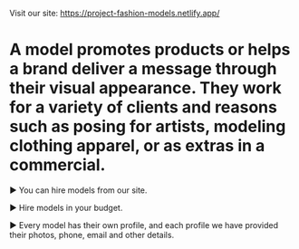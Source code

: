 Visit our site: https://project-fashion-models.netlify.app/

# A model promotes products or helps a brand deliver a message through their visual appearance. They work for a variety of clients and reasons such as posing for artists, modeling clothing apparel, or as extras in a commercial.

► You can hire models from our site. 

► Hire models in your budget. 

► Every model has their own profile, and each profile we have provided their photos, phone, email and other details.

